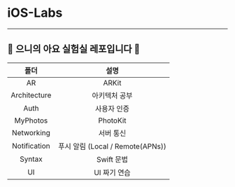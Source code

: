 # iOS-Labs
---------------
## 👻 으니의 아요 실험실 레포입니다 🧪

| 폴더 |   설명   |
| :--: | :----------: |
| AR | ARKit |
| Architecture | 아키텍처 공부 |
| Auth | 사용자 인증 |
| MyPhotos | PhotoKit |
| Networking | 서버 통신 |
| Notification | 푸시 알림 (Local / Remote(APNs)) |
| Syntax | Swift 문법 |
| UI | UI 짜기 연습 |
